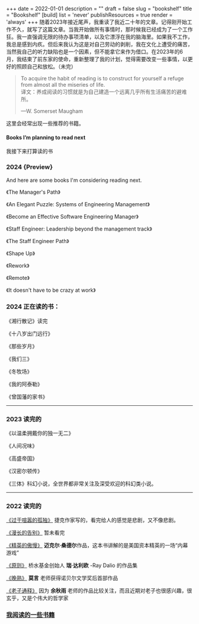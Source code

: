 +++
date = 2022-01-01
description = ""
draft = false
slug = "bookshelf"
title = "Bookshelf"
[build]
  list = 'never'
  publishResources = true
  render = 'always'
+++
随着2023年接近尾声，我重读了我近二十年的文章。记得刚开始工作不久，就写了这篇文章。当我开始做所有事情时，那时候我已经成为了一个工作狂。我一直强调无限的待办事项清单，以及它漂浮在我的脑海里。如果我不工作，我总是感到内疚。但后来我认为这是对自己劳动的剥削，我在文化上遭受的痛苦，当然我自己的听力缺陷也是一个因素，但不能拿它来作为借口。在2023年的6月，我结束了前东家的使命，重新整理了我的计划，觉得需要改变一些事情，以更好的照顾自己和放松。（未完）

<blockquote class="huge bound">
    <p>To acquire the habit of reading is to construct for yourself a refuge from almost all the miseries of life.<br >译文：养成阅读的习惯就是为自己建造一个远离几乎所有生活痛苦的避难所。</p>
    <span class="author">—W. Somerset Maugham</span>
</blockquote>

这里会经常出现一些推荐的书籍。

#### Books I’m planning to read next  
我接下来打算读的书
### 2024 {Preview}

And here are some books I'm considering reading next. 

《The Manager's Path》

《An Elegant Puzzle: Systems of Engineering Management》

《Become an Effective Software Engineering Manager》

《Staff Engineer: Leadership beyond the management track》

《The Staff Engineer Path》

《Shape Up》

《Rework》

《Remote》

《It doesn't have to be crazy at work》

### 2024 正在读的书：

《湘行散记》读完

《十八岁出门远行》

《那些岁月》

《我们三》

《冬牧场》

《我的阿泰勒》

《曾国藩的家书》

---

### 2023 读完的

《以温柔拥戴你的独一无二》  

《人间况味》  

《高盛帝国》

《汉密尔顿传》

《三体》科幻小说，全世界都非常关注及深受欢迎的科幻类小说。

---

### 2022 读完的

[《过于喧嚣的孤独》](https://book.douban.com/subject/26220767/) 捷克作家写的，看完给人的感觉是悲剧，又不像悲剧。

[《漫长的告别》](https://book.douban.com/subject/34970873/?ref=koojiafeng.com) 暂未看完

[《精英的傲慢》](https://book.douban.com/subject/35586814/?ref=koojiafeng.com) **迈克尔·桑德尔**作品，这本书讲解的是美国资本精英的一场“内幕游戏”

[《原则》](https://book.douban.com/subject/27608239/?ref=koojiafeng.com) 桥水基金创始人 **瑞·达利欧** -Ray Dalio 的作品集

[《晚熟》](https://book.douban.com/subject/35141940/?ref=koojiafeng.com) **莫言** 老师获得诺贝尔文学奖后首部作品

[《老子通释》](https://book.douban.com/subject/35392918/?ref=koojiafeng.com) 因为 **余秋雨** 老师的作品比较关注，而且近期对老子也很感兴趣，很玄乎，又是个伟大的哲学家

### [我阅读的一些书籍](https://koojiafeng.notion.site/0f22652723074a36aa624cba37bdff3e?v=942c82bc16a1493ebb820368a76ba5d7&ref=koojiafeng.com)
<!--more-->
